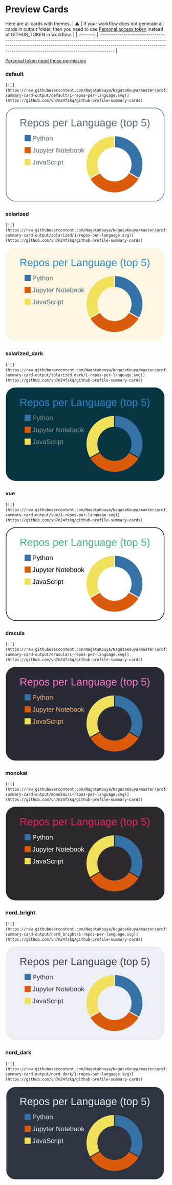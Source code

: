 
# Preview Cards

Here are all cards with themes.
| :warning: | If your workflow does not generate all cards in output folder, then you need to use [Personal access token](https://docs.github.com/en/actions/configuring-and-managing-workflows/creating-and-storing-encrypted-secrets) instead of GITHUB_TOKEN in workflow. |
| :-------: | :------------------------------------------------------------------------------------------------------------------------------------------------------------------------------------------------------------------------------------------------ |

[Personal token need those permission](https://github.com/vn7n24fzkq/github-profile-summary-cards/wiki/Personal-access-token-permissions)


### default


```
[![](https://raw.githubusercontent.com/NagataKouya/NagataKouya/master/profile-summary-card-output/default/1-repos-per-language.svg)](https://github.com/vn7n24fzkq/github-profile-summary-cards)
```
![](https://raw.githubusercontent.com/NagataKouya/NagataKouya/master/profile-summary-card-output/default/1-repos-per-language.svg)


### solarized


```
[![](https://raw.githubusercontent.com/NagataKouya/NagataKouya/master/profile-summary-card-output/solarized/1-repos-per-language.svg)](https://github.com/vn7n24fzkq/github-profile-summary-cards)
```
![](https://raw.githubusercontent.com/NagataKouya/NagataKouya/master/profile-summary-card-output/solarized/1-repos-per-language.svg)


### solarized_dark


```
[![](https://raw.githubusercontent.com/NagataKouya/NagataKouya/master/profile-summary-card-output/solarized_dark/1-repos-per-language.svg)](https://github.com/vn7n24fzkq/github-profile-summary-cards)
```
![](https://raw.githubusercontent.com/NagataKouya/NagataKouya/master/profile-summary-card-output/solarized_dark/1-repos-per-language.svg)


### vue


```
[![](https://raw.githubusercontent.com/NagataKouya/NagataKouya/master/profile-summary-card-output/vue/1-repos-per-language.svg)](https://github.com/vn7n24fzkq/github-profile-summary-cards)
```
![](https://raw.githubusercontent.com/NagataKouya/NagataKouya/master/profile-summary-card-output/vue/1-repos-per-language.svg)


### dracula


```
[![](https://raw.githubusercontent.com/NagataKouya/NagataKouya/master/profile-summary-card-output/dracula/1-repos-per-language.svg)](https://github.com/vn7n24fzkq/github-profile-summary-cards)
```
![](https://raw.githubusercontent.com/NagataKouya/NagataKouya/master/profile-summary-card-output/dracula/1-repos-per-language.svg)


### monokai


```
[![](https://raw.githubusercontent.com/NagataKouya/NagataKouya/master/profile-summary-card-output/monokai/1-repos-per-language.svg)](https://github.com/vn7n24fzkq/github-profile-summary-cards)
```
![](https://raw.githubusercontent.com/NagataKouya/NagataKouya/master/profile-summary-card-output/monokai/1-repos-per-language.svg)


### nord_bright


```
[![](https://raw.githubusercontent.com/NagataKouya/NagataKouya/master/profile-summary-card-output/nord_bright/1-repos-per-language.svg)](https://github.com/vn7n24fzkq/github-profile-summary-cards)
```
![](https://raw.githubusercontent.com/NagataKouya/NagataKouya/master/profile-summary-card-output/nord_bright/1-repos-per-language.svg)


### nord_dark


```
[![](https://raw.githubusercontent.com/NagataKouya/NagataKouya/master/profile-summary-card-output/nord_dark/1-repos-per-language.svg)](https://github.com/vn7n24fzkq/github-profile-summary-cards)
```
![](https://raw.githubusercontent.com/NagataKouya/NagataKouya/master/profile-summary-card-output/nord_dark/1-repos-per-language.svg)

